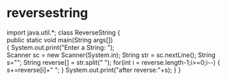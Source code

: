 # reversestring
import java.util.*; 
class ReverseString
{  
public static void main(String args[])  
{ 
System.out.print("Enter a String: ");  
Scanner sc = new Scanner(System.in);
String str = sc.nextLine();
String s="";
String reverse[] = str.split(" ");
for(int i = reverse.length-1;i>=0;i--)
{
 s+=reverse[i]+" ";
}
System.out.print("after reverse:"+s);
}
}
